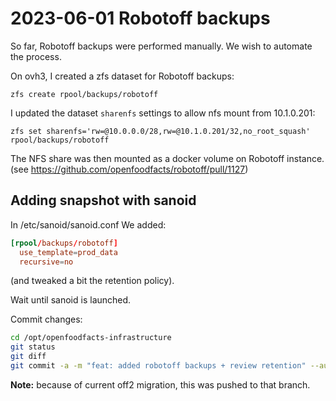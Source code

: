 # 2023-06-01 Robotoff backups

So far, Robotoff backups were performed manually. We wish to automate the process.

On ovh3, I created a zfs dataset for Robotoff backups:

`zfs create rpool/backups/robotoff`

I updated the dataset `sharenfs` settings to allow nfs mount from 10.1.0.201:

`zfs set sharenfs='rw=@10.0.0.0/28,rw=@10.1.0.201/32,no_root_squash' rpool/backups/robotoff`

The NFS share was then mounted as a docker volume on Robotoff instance. (see https://github.com/openfoodfacts/robotoff/pull/1127)

## Adding snapshot with sanoid

In /etc/sanoid/sanoid.conf We added:

```conf
[rpool/backups/robotoff]
  use_template=prod_data
  recursive=no
```
(and tweaked a bit the retention policy).

Wait until sanoid is launched.

Commit changes:
```bash
cd /opt/openfoodfacts-infrastructure
git status
git diff
git commit -a -m "feat: added robotoff backups + review retention" --author "Alex Garel …"
```
**Note:** because of current off2 migration, this was pushed to that branch.